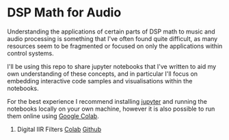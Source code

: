 # DSP Math for Audio

Understanding the applications of certain parts of DSP math to music and audio processing is
something that I've often found quite difficult, as many resources seem to be fragmented or focused
on only the applications within control systems.

I'll be using this repo to share jupyter notebooks that I've written to aid my own understanding of
these concepts, and in particular I'll focus on embedding interactive code samples and
visualisations within the notebooks.

For the best experience I recommend installing [jupyter](https://jupyter.org/install) and running
the notebooks locally on your own machine, however it is also possible to run them online using
[Google Colab](https://colab.research.google.com/notebooks/welcome.ipynb).

1. Digital IIR Filters [Colab](https://colab.research.google.com/github/jd-13/dsp-math-for-audio/blob/master/01_Digital-IIR-Filters.ipynb) [Github](https://github.com/jd-13/dsp-math-for-audio/blob/master/01_Digital-IIR-Filters.ipynb)
